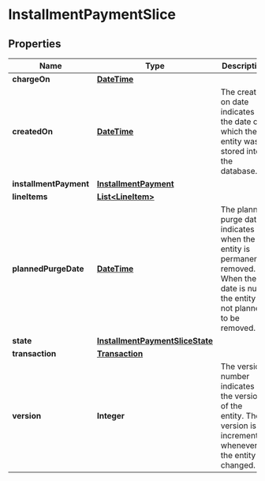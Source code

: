 
# InstallmentPaymentSlice

## Properties
Name | Type | Description | Notes
------------ | ------------- | ------------- | -------------
**chargeOn** | [**DateTime**](DateTime.md) |  |  [optional]
**createdOn** | [**DateTime**](DateTime.md) | The created on date indicates the date on which the entity was stored into the database. |  [optional]
**installmentPayment** | [**InstallmentPayment**](InstallmentPayment.md) |  |  [optional]
**lineItems** | [**List&lt;LineItem&gt;**](LineItem.md) |  |  [optional]
**plannedPurgeDate** | [**DateTime**](DateTime.md) | The planned purge date indicates when the entity is permanently removed. When the date is null the entity is not planned to be removed. |  [optional]
**state** | [**InstallmentPaymentSliceState**](InstallmentPaymentSliceState.md) |  |  [optional]
**transaction** | [**Transaction**](Transaction.md) |  |  [optional]
**version** | **Integer** | The version number indicates the version of the entity. The version is incremented whenever the entity is changed. |  [optional]



